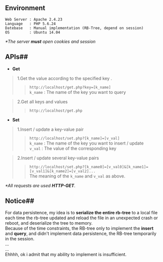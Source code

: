 ## **Environment** ##
    Web Server : Apache 2.4.23   
    Language   : PHP 5.6.24  
    Datebase   : Manual implementation (RB-Tree, depend on session)  
    OS         : Ubuntu 14.04  
*\*The server **must** open cookies and session*

## **APIs**##
- **Get**  
> 1.Get the value according to the specified key .  
>> `http://localhost/get.php?key=[k_name]`  
>> `k_name` : The name of the key you want to query
  
> 2.Get all keys and values  
>> `http://localhost/get.php`  

- **Set**
> 1.Insert / update a key-value pair  
>> `http://localhost/set.php?[k_name]=[v_val]`   
>> `k_name` : The name of the key you want to insert / update  
>> `v_val` : The value of the corresponding key  

> 2.Insert / update several key-value pairs
>> `http://localhost/set.php?[k_name0]=[v_val0]&[k_name1]=[v_val1]&[k_name2]=[v_val2]...`  
>> The meaning of the `k_name` and `v_val` as above.  

*\*All requests are used **HTTP-GET**.*

## **Notice**##
For data persistence, my idea is to **serialize the entire rb-tree** to a local file each time the rb-tree updated and reload the file in an unexpected crash or reboot, and deserialize the tree to memory.  
Because of the time constraints, the RB-tree only to implement the **insert** and **query**, and didn't implement data persistence, the RB-tree temporarily in the session.  
...  
...  
Ehhhh, ok i admit that my ability to implement is insufficient.  